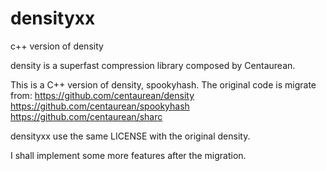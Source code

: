 # densityxx
c++ version of density

density is a superfast compression library composed by Centaurean.

This is a C++ version of density, spookyhash. The original code is migrate from:
   https://github.com/centaurean/density
   https://github.com/centaurean/spookyhash
   https://github.com/centaurean/sharc

densityxx use the same LICENSE with the original density.

I shall implement some more features after the migration.

